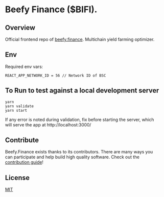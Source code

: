 # Beefy Finance (\$BIFI).

## Overview

Official frontend repo of [beefy.finance](https://app.beefy.finance). Multichain yield farming optimizer.

## Env

Required env vars:
```
REACT_APP_NETWORK_ID = 56 // Network ID of BSC
```

## To Run to test against a local development server 
```
yarn
yarn validate
yarn start
```
If any error is noted during validation, fix before starting the server, which will serve the app at http://localhost:3000/


## Contribute

Beefy.Finance exists thanks to its contributors. There are many ways you can participate and help build high quality software. Check out the [contribution guide](CONTRIBUTING.md)!

## License

[MIT](LICENSE)
